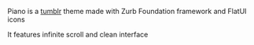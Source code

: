 Piano is a [tumblr](http://www.tumblr.com) theme made with Zurb Foundation framework and FlatUI icons

It features infinite scroll and clean interface
